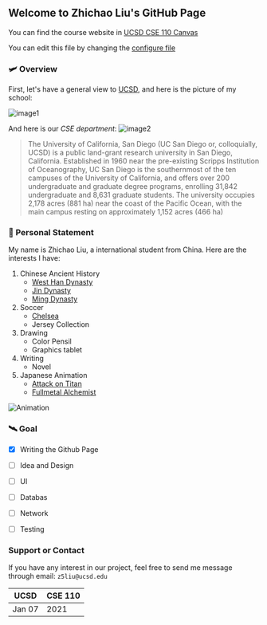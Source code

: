 ## Welcome to Zhichao Liu's GitHub Page

You can find the course website in [UCSD CSE 110 Canvas](https://canvas.ucsd.edu/courses/21783) 

You can edit this file by changing the [configure file](./_config.yml)

### :small_airplane: Overview

First, let's have a general view to [UCSD](https://ucsd.edu), and here is the picture of my school:

![image1](https://timesofsandiego.com/wp-content/uploads/2020/07/UCSD-UC-San-Diego.jpg)

And here is our *CSE department*:
![image2](https://chronicle.brightspotcdn.com/d3/32/9b1356f80cf89cf03bea8a744cd0/cropped-calit2-3.jpg)

>The University of California, San Diego (UC San Diego or, colloquially, UCSD) is a public land-grant research university in San Diego, California. Established in 1960 near the pre-existing Scripps Institution of Oceanography, UC San Diego is the southernmost of the ten campuses of the University of California, and offers over 200 undergraduate and graduate degree programs, enrolling 31,842 undergraduate and 8,631 graduate students. The university occupies 2,178 acres (881 ha) near the coast of the Pacific Ocean, with the main campus resting on approximately 1,152 acres (466 ha)


### :rocket: Personal Statement

My name is Zhichao Liu, a international student from China. Here are the interests I have:
1. Chinese Ancient History 
   - [West Han Dynasty](https://en.wikipedia.org/wiki/Han_dynasty)
   - [Jin Dynasty](https://en.wikipedia.org/wiki/Jin_dynasty_(266%E2%80%93420))
   - [Ming Dynasty](https://en.wikipedia.org/wiki/Ming_dynasty)
2. Soccer 
   - [Chelsea](https://en.wikipedia.org/wiki/Chelsea_F.C.)
   - Jersey Collection
3. Drawing
   - Color Pensil
   - Graphics tablet
4. Writing 
   - Novel
5. Japanese Animation 
   - [Attack on Titan](https://en.wikipedia.org/wiki/Attack_on_Titan)
   - [Fullmetal Alchemist](https://en.wikipedia.org/wiki/Fullmetal_Alchemist)

![Animation](https://cdn1.i-scmp.com/sites/default/files/2015/06/15/maxresdefault.jpg)

### :artificial_satellite: Goal

- [x] Writing the Github Page
- [ ] Idea and Design
- [ ] UI
- [ ] Databas
- [ ] Network
- [ ] Testing


### Support or Contact

If you have any interest in our project, feel free to send me message through email: `z5liu@ucsd.edu`

<table>
<thead>
<tr>
<th>UCSD</th>
<th>CSE 110</th>
</tr>
</thead>
<tbody>
<tr>
<td>Jan 07</td>
<td>2021</td>
</tr>
</tbody>
</table>
